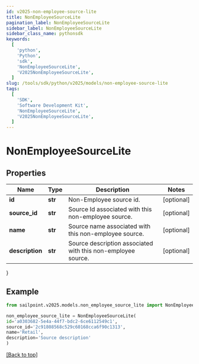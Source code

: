 ```yaml
---
id: v2025-non-employee-source-lite
title: NonEmployeeSourceLite
pagination_label: NonEmployeeSourceLite
sidebar_label: NonEmployeeSourceLite
sidebar_class_name: pythonsdk
keywords:
  [
    'python',
    'Python',
    'sdk',
    'NonEmployeeSourceLite',
    'V2025NonEmployeeSourceLite',
  ]
slug: /tools/sdk/python/v2025/models/non-employee-source-lite
tags:
  [
    'SDK',
    'Software Development Kit',
    'NonEmployeeSourceLite',
    'V2025NonEmployeeSourceLite',
  ]
---
```


# NonEmployeeSourceLite

## Properties

| Name | Type | Description | Notes |
| --- | --- | --- | --- |
| **id** | **str** | Non-Employee source id. | [optional] |
| **source_id** | **str** | Source Id associated with this non-employee source. | [optional] |
| **name** | **str** | Source name associated with this non-employee source. | [optional] |
| **description** | **str** | Source description associated with this non-employee source. | [optional] |

}

## Example

```python
from sailpoint.v2025.models.non_employee_source_lite import NonEmployeeSourceLite

non_employee_source_lite = NonEmployeeSourceLite(
id='a0303682-5e4a-44f7-bdc2-6ce6112549c1',
source_id='2c91808568c529c60168cca6f90c1313',
name='Retail',
description='Source description'
)

```

[[Back to top]](#)
